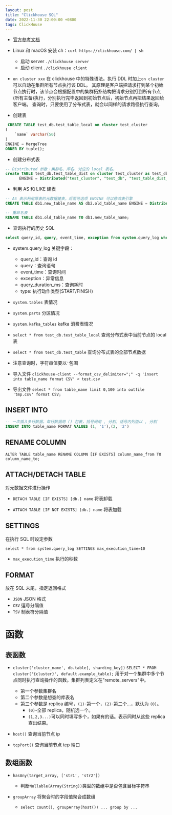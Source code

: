 ```yaml
---
layout: post
title: "Clickhouse SQL"
date: 2022-11-30 22:00:00 +0800
tags: ClickHouse
---
```


- [官方参考文档](https://clickhouse.com/docs/en/sql-reference)

- Linux 和 macOS 安装 ch：`curl https://clickhouse.com/ | sh`

  - 启动 server `./clickhouse server`
  - 启动 client `./clickhouse client`

- `on cluster xxx`
  在 clickhouse 中的特殊语法。执行 DDL 时加上`on cluster`可以自动在集群所有节点执行该 DDL。
  其原理是客户端把请求打到某个初始节点执行时，该节点会根据配置中的集群拓扑结构把请求分别打到所有节点(所有主备)执行，分别执行完毕返回到初始节点后，初始节点再把结果返回给客户端。
  查询时，只要使用了分布式表，就会以同样的请求路径执行查询。

- 创建表

```SQL
 CREATE TABLE test_db.test_table_local on cluster test_cluster
(
    `name` varchar(50)
)
ENGINE = MergeTree
ORDER BY tuple();
```

- 创建分布式表

```SQL
-- Distributed 参数：集群名、库名、对应的 local 表名，
create TABLE test_db.test_table_dist on cluster test_cluster as test_db.test_table_local
      ENGINE = Distributed("test_cluster", "test_db", "test_table_dist_local", rand());
```

- 利用 AS 和 LIKE 建表

```SQL
-- AS 表示利用原表的元数据建表，后面可选项 ENGINE 可以修改表引擎
CREATE TABLE db1.new_table_name AS db2.old_table_name ENGINE = Distributed("test_cluster", "test_db", "test_table_dist", rand());
```

```SQL
-- 重命名表
RENAME TABLE db1.old_table_name TO db1.new_table_name;
```

- 查询执行的历史 SQL

```SQL
select query_id, query, event_time, exception from system.query_log where query like '%test_table%' order by event_time desc limit 20;
```

- system.query_log 关键字段：

  - query_id：查询 id
  - query：查询语句
  - event_time：查询时间
  - exception：异常信息
  - query_duration_ms：查询耗时
  - type: 执行动作类型(START/FINISH)

- `system.tables`
  表情况

- `system.parts`
  分区情况

- `system.kafka_tables`
  kafka 消费表情况

- `select * from test_db.test_table_local`
  查询分布式表中当前节点的 local 表

- `select * from test_db.test_table`
  查询分布式表的全部节点数据

- 注意查询时，字符串值要以`'`包围

- 导入文件
  `clickhouse-client --format_csv_delimiter=";" -q 'insert into table_name format CSV' < test.csv`

- 导出文件
  `select * from table_name limit 0,100 into outfile 'tmp.csv' format CSV;`

## INSERT INTO

```SQL
-- 一次插入多行数据，每行数据用 () 包裹，括号间用 , 分割，括号内列值以 , 分割
INSERT INTO table_name FORMAT VALUES (1, '1'),(2, '2')
```

## RENAME COLUMN

`ALTER TABLE table_name RENAME COLUMN [IF EXISTS] column_name_from TO column_name_to;`

## ATTACH/DETACH TABLE

对元数据文件进行操作

- `DETACH TABLE [IF EXISTS] [db.] name`
  将表卸载

- `ATTACH TABLE [IF NOT EXISTS] [db.] name`
  将表加载

## SETTINGS

在执行 SQL 时设定参数

`select * from system.query_log SETTINGS max_execution_time=10`

- `max_execution_time` 执行的秒数

## FORMAT

放在 SQL 末尾，指定返回格式

- `JSON`
  JSON 格式
- `CSV`
  逗号分隔值
- `TSV`
  制表符分隔值

# 函数

## 表函数

- `cluster('cluster_name', db.table[, sharding_key])`
  `SELECT * FROM cluster('{cluster}', default.example_table);`
  用于对一个集群中多个节点同时执行查询操作的函数。集群列表定义在"remote_servers"中。

  - 第一个参数集群名
  - 第二个参数是想查的库表名
  - 第三个参数是 replica 编号，`(1)`-第一个，`(2)`-第二个...，默认为 `(0)`。
    - `(0)`-全部 replica，随机选一个。
    - `(1,2,3...)`可以同时填写多个，如果有的话。表示同时从这些 replica 查出结果。

- `host()`
  查询当前节点 ip
- `tcpPort()`
  查询当前节点 tcp 端口

## 数组函数

- `hasAny(target_array, ['str1', 'str2'])`

  - 判断`Nullable(Array(String))`类型的数组中是否包含目标字符串

- `groupArray` 将聚合时的字段值聚合成数组
  - `select count(), groupArray(host()) ... group by ...`
